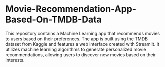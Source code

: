 # Movie-Recommendation-App-Based-On-TMDB-Data
This repository contains a Machine Learning app that recommends movies to users based on their preferences. 
The app is built using the TMDB dataset from Kaggle and features a web interface created with Streamlit. 
It utilizes machine learning algorithms to generate personalized movie recommendations, allowing users to discover new movies based on their interests.
